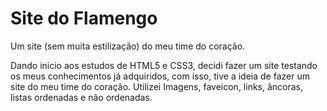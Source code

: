 # Site do Flamengo
 Um site (sem muita estilização) do meu time do coração.

Dando inicio aos estudos de HTML5 e CSS3, decidi fazer um site testando os meus conhecimentos já adquiridos, com isso, tive a ideia de fazer um site do meu time do coração. Utilizei Imagens, faveicon, links, âncoras, listas ordenadas e não ordenadas.
